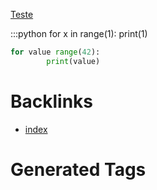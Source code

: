 [Teste](Teste)


:::python
for x in range(1):
        print(1)

```python
for value range(42):
        print(value)
```

# Backlinks

- [index](index.md)

# Generated Tags

